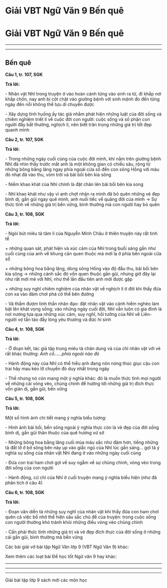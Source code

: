 # Giải VBT Ngữ Văn 9 Bến quê

# Giải VBT Ngữ Văn 9 Bến quê

* * *

* * *

## Bến quê

**Câu 1, tr. 107, SGK**

**Trả lời:**

\- Nhân vật Nhĩ trong truyện ở vào hoàn cảnh từng vào sinh ra tử, đi khắp nơi khắp chốn, nay anh bị cột chặt vào giường bệnh với sinh mệnh đo đến từng ngày đến nỗi không thể tựu di chuyển được

\- Xây dựng tình huống ấy tác giả nhằm phát hiện những luật của đời sống và chiêm nghiệm triết lí về cuộc đời con người: cuộc sống và số phận con người đầy bất thường, nghịch lí, nên biết trân trọng những giá trị tốt đẹp quanh mình

**Câu 2, tr. 107, SGK**

**Trả lời:**

\- Trong những ngày cuối cùng của cuộc đời mình, khi nằm trên giường bệnh Nhĩ đã nhìn thấy trước mắt anh là một không gian có chiều sâu, rộng từ những bông bằng lăng ngay phía ngoài cửa sổ đến con sông Hồng với màu đỏ nhạt đã vào thu, vòm trời và bãi bồi bên kia sông

\- Niềm khao khát của Nhĩ chính là đặt chân lên bãi bồi bên kia song

\- Nhĩ khao khát như vậy vì anh chợt nhận ra mình đã bỏ quên những vẻ đẹp bình dị, gần gũi ngay quê mình, anh nuối tiếc về quãng đời của mình → Sự thức tỉnh về những giá trị bền vững, bình thường mà con người hay bỏ quên

**Câu 3, tr. 108, SGK**

**Trả lời:**

\- Ngòi bút miêu tả tâm lí của Nguyễn Minh Châu ở thiên truyện này rất tinh tế

\+ những quan sát, phát hiện và xúc cảm của Nhĩ trong buổi sáng gần như cuối cùng của anh về khung cản quen thuộc mà mới lạ ở phía bên ngoài cửa sổ

\+ những bông hoa bằng lăng, dòng sông Hồng vào độ đầu thu, bãi bồi bên kia sông → những cảnh sắc đó vốn quen thuộc gần gũi, nhưng giờ đây lại như rất mới mẻ với Nhĩ, như thể lần đẩu tiên anh mới được gặp

\+ những suy nghĩ chiêm nghiệm của nhân vật về nghịch lí ở đời khi thấy đứa con xa vào đám chơi phá cờ thế bên đường

\- Và thấm đượm tinh thần nhân đạo: đặt nhân vật vào cảnh hiểm nghèo làm bật lên khát vọng sống; vào những ngày cuối đời, Nhĩ vẫn luôn có gia đình là nơi nương tựa qua những xúc cảm, suy nghĩ, hồi tưởng của Nhĩ về Liên- người vợ tần tảo đầy lòng yêu thương và đức hi sinh

**Câu 4, tr. 108, SGK**

**Trả lời:**

\- Ở đoạn kết, tác giả tập trung miêu tả chân dung và của chỉ nhân vật với vẻ rất khác thường: _Anh cố......phía ngoài nào đó_

\- Hành động này của Nhĩ có thể hiểu anh đang nôn nóng thúc giục cậu con trai hãy mau kẻo lỡ chuyến đò duy nhất trong ngày

\- Thế nhưng nó còn mang một ý nghĩa khác: đó là muốn thức tỉnh mọi người về những cái vòng vèo, chùng chình để hướng tới những giá trị đích thực vốn giản dị, gần gũi, bền vững

**Câu 5, tr. 108, SGK**

**Trả lời:**

Một số hình ảnh chi tiết mang ý nghĩa biểu tượng:

\- Hình ảnh bãi bồi, bến sông ngoài ý nghĩa thực còn là vẻ đẹp của đời sống bình dị, gần gũi thân thuộc của quê hương xứ sở

\- Những bông hoa bằng lăng cuối mùa màu sắc như đậm hơn, tiếng những tả đất lở ở bờ sông bên này ụp vào giấc ngủ của Nhĩ lúc gần sáng... gợi tả ý nghĩa sự sống của nhân vật Nhĩ đang ở vào những ngày cuối cùng

\- Đứa con trai ham chơi gợi về suy ngẫm về sự chùng chình, vòng vèo trong đời sống của con người

\- Hành động, cử chỉ của Nhĩ ở cuối truyện mang ý nghĩa biểu hiện (như đã phân tích ở câu 4)

**Câu 6, tr. 108, SGK**

**Trả lời:**

\- Đoạn văn diễn tả những suy nghĩ của nhân vật khi thấy đứa con ham chơi quên cả việc bố nhờ thể hiện sâu sắc chủ đề của truyện: trong cuộc sống con người thường khó tránh khỏi những điều vòng vèo chùng chình

\- Cần phải thức tỉnh những giá trị và vẻ đẹp đích thực của đời sống ở những cái gần gũi, bình thường mà bền vững

Các bài giải vở bài tập Ngữ Văn lớp 9 (VBT Ngữ Văn 9) khác:

Xem thêm các loạt bài Để học tốt Ngữ văn 9 hay khác:

* * *

* * *

* * *

Giải bài tập lớp 9 sách mới các môn học
